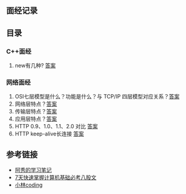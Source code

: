 ## 面经记录

## 目录

### C++面经

1. new有几种? [答案](cppNote/cppNote1.md)

### 网络面经

1. OSI七层模型是什么？功能是什么？与 TCP/IP 四层模型对应关系？[答案](netNote/netNote1.md)
2. 网络层特点？[答案](netNote/netNote2.md)
3. 传输层特点？[答案](netNote/netNote3.md)
4. 应用层特点？[答案](netNote/netNote4.md)
5. HTTP 0.9、1.0、1.1、2.0 对比 [答案](netNote/netNote5.md)
6. HTTP keep-alive长连接 [答案](netNote/netNote6.md)

## 参考链接

- [阿秀的学习笔记](https://interviewguide.cn/)
- [7天快速掌握计算机基础必考八股文](https://coding.imooc.com/class/540.html)
- [小林coding](https://xiaolincoding.com/network/)